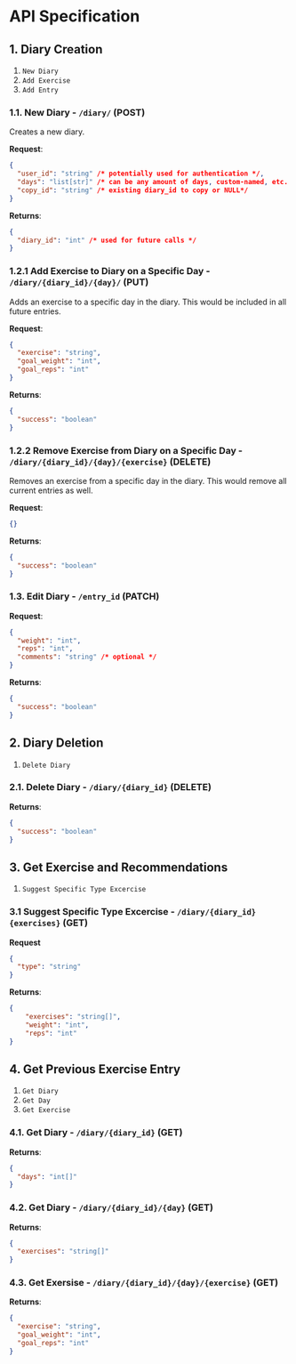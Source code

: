 # API Specification

## 1. Diary Creation

1. `New Diary`
2. `Add Exercise`
3. `Add Entry`

### 1.1. New Diary - `/diary/` (POST)

Creates a new diary.

**Request**:

```json
{
  "user_id": "string" /* potentially used for authentication */,
  "days": "list[str]" /* can be any amount of days, custom-named, etc. */,
  "copy_id": "string" /* existing diary_id to copy or NULL*/
}
```

**Returns**:

```json
{
  "diary_id": "int" /* used for future calls */
}
```

### 1.2.1 Add Exercise to Diary on a Specific Day - `/diary/{diary_id}/{day}/` (PUT)

Adds an exercise to a specific day in the diary. This would be included in all future entries.

**Request**:

```json
{
  "exercise": "string",
  "goal_weight": "int",
  "goal_reps": "int"
}
```

**Returns**:

```json
{
  "success": "boolean"
}
```

### 1.2.2 Remove Exercise from Diary on a Specific Day - `/diary/{diary_id}/{day}/{exercise}` (DELETE)

Removes an exercise from a specific day in the diary. This would remove all current entries as well.

**Request**:

```json
{}
```

**Returns**:

```json
{
  "success": "boolean"
}
```

### 1.3. Edit Diary - `/entry_id` (PATCH)

**Request**:

```json
{
  "weight": "int",
  "reps": "int",
  "comments": "string" /* optional */
}
```

**Returns**:

```json
{
  "success": "boolean"
}
```

## 2. Diary Deletion

1. `Delete Diary`

### 2.1. Delete Diary - `/diary/{diary_id}` (DELETE)

**Returns**:

```json
{
  "success": "boolean"
}
```

## 3. Get Exercise and Recommendations

1. `Suggest Specific Type Excercise`

### 3.1 Suggest Specific Type Excercise - `/diary/{diary_id}{exercises}` (GET)

**Request**

```json
{
  "type": "string"
}
```

**Returns**:

```Json
{
    "exercises": "string[]",
    "weight": "int",
    "reps": "int"
}
```

## 4. Get Previous Exercise Entry

1. `Get Diary`
2. `Get Day`
3. `Get Exercise`

### 4.1. Get Diary - `/diary/{diary_id}` (GET)

**Returns**:

```json
{
  "days": "int[]"
}
```

### 4.2. Get Diary - `/diary/{diary_id}/{day}` (GET)

**Returns**:

```json
{
  "exercises": "string[]"
}
```

### 4.3. Get Exersise - `/diary/{diary_id}/{day}/{exercise}` (GET)

**Returns**:

```json
{
  "exercise": "string",
  "goal_weight": "int",
  "goal_reps": "int"
}
```
